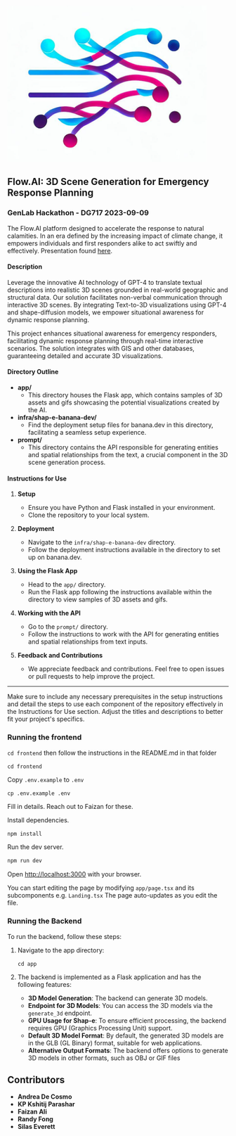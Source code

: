 ![alt text](https://github.com/faizan-ali/flow-ai-hackathon/blob/main/assets/flowai.png)


## **Flow.AI: 3D Scene Generation for Emergency Response Planning**

### GenLab Hackathon - DG717 2023-09-09
The Flow.AI platform designed to accelerate the response to natural calamities. In an era defined by the increasing impact of climate change, it empowers individuals and first responders alike to act swiftly and effectively. Presentation found [here](https://docs.google.com/presentation/d/1wIM2Ygbg6eew-7CUEaJkAURrpnOmEWVk4LKU4b87EjI/edit?usp=sharing). 

#### **Description**
Leverage the innovative AI technology of GPT-4 to translate textual descriptions into realistic 3D scenes grounded in real-world geographic and structural data. Our solution facilitates non-verbal communication through interactive 3D scenes. By integrating Text-to-3D visualizations using GPT-4 and shape-diffusion models, we empower situational awareness for dynamic response planning.

This project enhances situational awareness for emergency responders, facilitating dynamic response planning through real-time interactive scenarios. The solution integrates with GIS and other databases, guaranteeing detailed and accurate 3D visualizations.

#### **Directory Outline**
- **app/**
  - This directory houses the Flask app, which contains samples of 3D assets and gifs showcasing the potential visualizations created by the AI.
- **infra/shap-e-banana-dev/**
  - Find the deployment setup files for banana.dev in this directory, facilitating a seamless setup experience.
- **prompt/**
  - This directory contains the API responsible for generating entities and spatial relationships from the text, a crucial component in the 3D scene generation process.

#### **Instructions for Use**
1. **Setup**
   - Ensure you have Python and Flask installed in your environment.
   - Clone the repository to your local system.
   
2. **Deployment**
   - Navigate to the `infra/shap-e-banana-dev` directory.
   - Follow the deployment instructions available in the directory to set up on banana.dev.

3. **Using the Flask App**
   - Head to the `app/` directory.
   - Run the Flask app following the instructions available within the directory to view samples of 3D assets and gifs.
   
4. **Working with the API**
   - Go to the `prompt/` directory.
   - Follow the instructions to work with the API for generating entities and spatial relationships from text inputs.

5. **Feedback and Contributions**
   - We appreciate feedback and contributions. Feel free to open issues or pull requests to help improve the project.

---

Make sure to include any necessary prerequisites in the setup instructions and detail the steps to use each component of the repository effectively in the Instructions for Use section. Adjust the titles and descriptions to better fit your project's specifics.

### Running the frontend
`cd frontend` then follow the instructions in the README.md in that folder

```shell
cd frontend
```

Copy `.env.example` to `.env`
```shell
cp .env.example .env
```

Fill in details. Reach out to Faizan for these.

Install dependencies.
```bash
npm install
```

Run the dev server.
```bash
npm run dev
```

Open [http://localhost:3000](http://localhost:3000) with your browser.


You can start editing the page by modifying `app/page.tsx` and its subcomponents e.g. `Landing.tsx` The page auto-updates as you edit the file.


### Running the Backend

To run the backend, follow these steps:

1. Navigate to the app directory:
   ```shell
   cd app
   ```

2. The backend is implemented as a Flask application and has the following features:

    - **3D Model Generation**: The backend can generate 3D models.
    - **Endpoint for 3D Models**: You can access the 3D models via the `generate_3d` endpoint.
    - **GPU Usage for Shap-e**: To ensure efficient processing, the backend requires GPU (Graphics Processing Unit) support.
    - **Default 3D Model Format**: By default, the generated 3D models are in the GLB (GL Binary) format, suitable for web applications.
    - **Alternative Output Formats**: The backend offers options to generate 3D models in other formats, such as OBJ or GIF files

## Contributors

- **Andrea De Cosmo**
- **KP Kshitij Parashar**
- **Faizan Ali**  
- **Randy Fong**  
- **Silas Everett** 